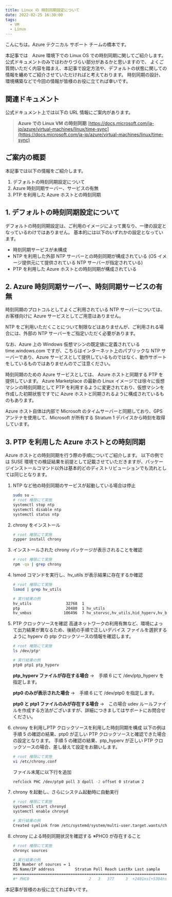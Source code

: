 ```yaml
---
title: Linux の 時刻同期設定について
date: 2022-02-25 16:30:00
tags:
  - VM
  - Linux
---
```


こんにちは。Azure テクニカル サポート チームの橋本です。

本記事では　Azure 環境下での Linux OS での時刻同期に関してご紹介します。
公式ドキュメントのみではわかりづらい部分があるかと思いますので、
よくご質問いただく内容を踏まえ、本記事で設定方法や、デフォルトの状態に関しての
情報を纏めてご紹介させていただければと考えております。
時刻同期の設計、環境構築などで今回の情報が皆様のお役に立てれば幸いです。

## 関連ドキュメント
公式ドキュメント上では以下の URL 情報にご案内があります。

> **Azure での Linux VM の時刻同期**
> [https://docs.microsoft.com/ja-jp/azure/virtual-machines/linux/time-sync](https://docs.microsoft.com/ja-jp/azure/virtual-machines/linux/time-sync)


## ご案内の概要

本記事では以下の情報をご紹介します。

1. デフォルトの時刻同期設定について
2. Azure 時刻同期サーバー、サービスの有無
3. PTP を利用した Azure ホストとの時刻同期

## 1. デフォルトの時刻同期設定について

デフォルトの時刻同期設定は、ご利用のイメージによって異なり、一律の設定となっているわけではありません。
基本的には以下のいずれかの設定となっています。

- 時刻同期サービスが未構成
- NTP を利用した外部 NTP サーバーとの時刻同期が構成されている
  (OS イメージ提供元にて提供されている NTP サーバーが指定されている)
- PTP を利用した Azure ホストとの時刻同期が構成されている

## 2. Azure 時刻同期サーバー、時刻同期サービスの有無

時刻同期のプロトコルとしてよくご利用されている NTP サーバーについては、
お客様向けに Azure サービスとしてご用意はありません。

NTP をご利用いただくことについて制限などはありませんが、ご利用される場合には、外部の NTP サーバーをご指定いただく必要があります。

なお、Azure 上の Windows 仮想マシンの既定値に定義されている time.windows.com ですが、こちらはインターネット上のパブリックな NTP サーバーであり、Azure サービスとして提供しているものではなく、動作サポートをしているものではありませんのでご注意ください。

時刻同期のための Azure サービスとしては、 Azure ホストと同期する PTP を提供しています。
Azure Marketplace の最新の Linux イメージでは徐々に仮想マシンの時刻同期として PTP を利用するように変更されており、仮想マシンを作成した初期状態ですでに Azure ホストと同期されるように構成されているものもあります。

Azure ホスト自体は内部で Microsoft のタイムサーバーと同期しており、GPS アンテナを使用して、Microsoft が所有する Stratum 1 デバイスから時刻を取得しています。

## 3. PTP を利用した Azure ホストとの時刻同期

Azure ホストとの時刻同期を行う際の手順についてご紹介します。
以下の例では SUSE 環境での検証結果を前提として記載させていただきますが、パッケージインストールコマンド以外は基本的どのディストリビューションでも流れとしては同じとなります。

1. NTP など他の時刻同期のサービスが起動している場合は停止
   ```bash
   sudo su –
   # root 権限にて実施
   systemctl stop ntp
   systemctl disable ntp
   systemctl status ntp
   ```

2. chrony をインストール
   ```bash
   # root 権限にて実施
   zypper install chrony
   ```

3. インストールされた chrony パッケージが表示されることを確認
   ```bash
   # root 権限にて実施
   rpm -qa | grep chrony
   ```

4. lsmod コマンドを実行し、hv_utils が表示結果に存在するか確認
   ```bash
   # root 権限にて実施
   lsmod | grep hv_utils

   # 実行結果の例
   hv_utils               32768  1 
   ptp                    20480  1 hv_utils
   hv_vmbus              106496  7 hv_storvsc,hv_utils,hid_hyperv,hv_balloon,hv_netvsc,hyperv_keyboard,hyperv_fb
   ```

5. PTP クロックソースを確認
   高速ネットワークの利用有無など、環境によって出力結果が異なるため、後続の手順で正しいデバイス ファイルを選択するように hyperv の ptp クロックソースの情報を確認します。

   ```bash
   # root 権限にて実施
   ls /dev/ptp*

   # 実行結果の例
   ptp0 ptp1 ptp_hyperv
   ```

   **ptp_hyperv ファイルが存在する場合**
   →　手順 6 にて /dev/ptp_hyperv を指定します。

   **ptp0 のみが表示された場合**
   →　手順 6  にて /dev/ptp0 を指定します。

   **ptp0 と ptp1 ファイルのみが存在する場合**
   →　この場合 udev ルールファイルを作成する方法がございますが、詳細につきましてはサポートにお問合せください。


6. chrony を利用しPTP クロックソースを利用した時刻同期を構成
以下の例は手順 5 の確認の結果、ptp0 が正しい PTP クロックソースと確認できた場合の設定となります。
手順 5 の確認の結果、ptp_hyperv が正しい PTP クロックソースの場合、差し替えて設定をお願いします。

   ```bash
   # root 権限にて実施
   vi /etc/chrony.conf
   ```

   ファイル末尾に以下行を追加
   ```bash
   refclock PHC /dev/ptp0 poll 3 dpoll -2 offset 0 stratum 2
   ```

7. chrony を起動し、さらにシステム起動時に自動実行
   ```bash
   # root 権限にて実施
   systemctl start chronyd
   systemctl enable chronyd

   # 実行結果の例
   Created symlink from /etc/systemd/system/multi-user.target.wants/chronyd.service to /usr/lib/systemd/system/chronyd.service.
   ```

8. chrony による時刻同期状況を確認する ※PHC0 が存在すること
   ```bash
   # root 権限にて実施
   chronyc sources
   
   # 実行結果の例
   210 Number of sources = 1
   MS Name/IP address         Stratum Poll Reach LastRx Last sample
   ===============================================================================
   #* PHC0                          2   3   377     3  +2401ns[+5304ns] +/- 2032ns
   ```

本記事が皆様のお役に立てれば幸いです。
